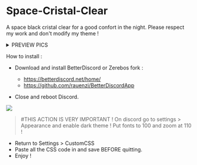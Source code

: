 # Space-Cristal-Clear
A space black cristal clear for a good confort in the night.
Please respect my work and don't modify my theme !

<details>
<summary>PREVIEW PICS</summary>

**GAMES**
![](https://puu.sh/AMPeZ.jpg)

**FRIENDS LIST**
![](https://puu.sh/AMPfo.jpg)

**PRIVATE CALL**
![](https://puu.sh/AMPiw.jpg)

**SERVER**
![](https://puu.sh/AMPjo.jpg)

**SERVER CHANNEL SUB-MENU**
![](https://puu.sh/AMPjS.jpg)

**SERVER SEARCH SUB-MENU**
![](https://puu.sh/AMPkh.jpg)

**SERVER SEARCH FINDING SUB-MENU**
![](https://puu.sh/AMPl7.jpg)

** SERVER MENTION SUB-MENU**
![](https://puu.sh/AMPll.jpg)

**SERVER USERS LIST**
![](https://puu.sh/AMPlJ.jpg)

**SERVER PINNED MESSAGES SUB-MENU**
![](https://puu.sh/AMPm7.jpg)

**SERVER CONFIGURATION**
![](https://puu.sh/AMPmE.jpg)

![](https://puu.sh/AMPmR.jpg)

**DISCORD PARAMETERS**
![](https://puu.sh/AMPn5.jpg)

![](https://puu.sh/AMPnm.jpg)

![](https://puu.sh/AMPnI.jpg)

![](https://puu.sh/AMPo4.jpg)

**DETACHED CSS EDITOR**
![](https://puu.sh/AMPoo.jpg)

</details>

How to install :

- Download and install BetterDiscord or Zerebos fork : 

    - https://betterdiscord.net/home/
    - https://github.com/rauenzi/BetterDiscordApp

- Close and reboot Discord.

![](https://www.direct-signaletique.com/I-Grande-8075-panneau-de-danger-point-d-exclamation-a14.net.jpg)
> #THIS ACTION IS VERY IMPORTANT ! On discord go to settings > Appearance and enable dark theme ! Put fonts to 100 and zoom at 110 !

- Return to Settings > CustomCSS
- Paste all the CSS code in and save BEFORE quitting.
- Enjoy !